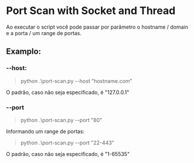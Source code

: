 # Port Scan with Socket and Thread

Ao executar o script você pode passar por parâmetro o hostname / domain e a porta / um range de portas. 

## Examplo:

### --host:

> python .\port-scan.py --host "hostname.com"

O padrão, caso não seja especificado, é "127.0.0.1"

### --port

> python .\port-scan.py --port "80"

Informando um range de portas:

> python .\port-scan.py --port "22-443"

O padrão, caso não seja especificado, é "1-65535"
